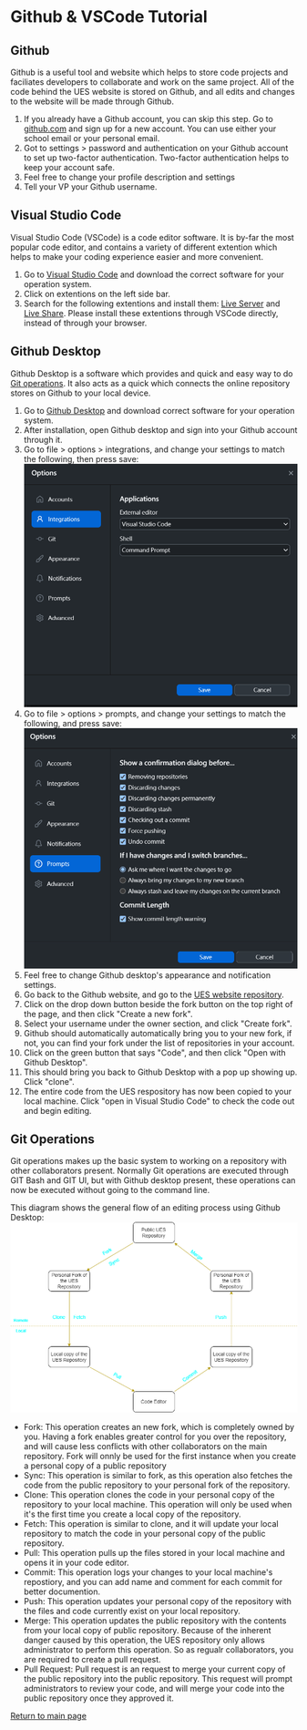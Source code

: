 # Github & VSCode Tutorial

## Github
Github is a useful tool and website which helps to store code projects and faciliates developers to collaborate and work on the same project. All of the code behind the UES website is stored on Github, and all edits and changes to the website will be made through Github.

1. If you already have a Github account, you can skip this step. Go to [github.com](https://github.com/) and sign up for a new account. You can use either your school email or your personal email.
2. Got to settings > password and authentication on your Github account to set up two-factor authentication. Two-factor authentication helps to keep your account safe.
3. Feel free to change your profile description and settings
4. Tell your VP your Github username.

## Visual Studio Code

Visual Studio Code (VSCode) is a code editor software. It is by-far the most popular code editor, and contains a variety of different extention which helps to make your coding experience easier and more convenient.

1. Go to [Visual Studio Code](https://code.visualstudio.com/Download) and download the correct software for your operation system.
2. Click on extentions on the left side bar.
3. Search for the following extentions and install them: [Live Server](https://marketplace.visualstudio.com/items?itemName=ritwickdey.LiveServer) and [Live Share](https://marketplace.visualstudio.com/items?itemName=MS-vsliveshare.vsliveshare). Please install these extentions through VSCode directly, instead of through your browser.

## Github Desktop
Github Desktop is a software which provides and quick and easy way to do [Git operations](#git-operations). It also acts as a quick which connects the online repository stores on Github to your local device.

1. Go to [Github Desktop](https://desktop.github.com/) and download correct software for your operation system.
2. After installation, open Github desktop and sign into your Github account through it.
3. Go to file > options > integrations, and change your settings to match the following, then press save: ![](desktop-integrations.png)
4. Go to file > options > prompts, and change your settings to match the following, and press save: ![](desktop-settings.png)
5. Feel free to change Github desktop's appearance and notification settings.
6. Go back to the Github website, and go to the [UES website repository](https://github.com/uesucsd/UES-Website).
7. Click on the drop down button beside the fork button on the top right of the page, and then click "Create a new fork".
8. Select your username under the owner section, and click "Create fork".
9. Github should automatically automatically bring you to your new fork, if not, you can find your fork under the list of repositories in your account.
10. Click on the green button that says "Code", and then click "Open with Github Desktop".
11. This should bring you back to Github Desktop with a pop up showing up. Click "clone".
12. The entire code from the UES respository has now been copied to your local machine. Click "open in Visual Studio Code" to check the code out and begin editing.

## Git Operations
Git operations makes up the basic system to working on a repository with other collaborators present. Normally Git operations are executed through GIT Bash and GIT UI, but with Github desktop present, these operations can now be executed without going to the command line.

This diagram shows the general flow of an editing process using Github Desktop: ![](git-operations.drawio.png)

- Fork: This operation creates an new fork, which is completely owned by you. Having a fork enables greater control for you over the repository, and will cause less conflicts with other collaborators on the main repository. Fork will onnly be used for the first instance when you create a personal copy of a public repository
- Sync: This operation is similar to fork, as this operation also fetches the code from the public repository to your personal fork of the repository.
- Clone: This operation clones the code in your personal copy of the repository to your local machine. This operation will only be used when it's the first time you create a local copy of the repository.
- Fetch: This operation is similar to clone, and it will update your local repository to match the code in your personal copy of the public repository.
- Pull: This operation pulls up the files stored in your local machine and opens it in your code editor.
- Commit: This operation logs your changes to your local machine's repostiory, and you can add name and comment for each commit for better documention.
- Push: This operation updates your personal copy of the repository with the files and code currently exist on your local repository.
- Merge: This operation updates the public repository with the contents from your local copy of public repository. Because of the inherent danger caused by this operation, the UES repository only allows administrator to perform this operation. So as regualr collaborators, you are required to create a pull request.
- Pull Request: Pull request is an request to merge your current copy of the public repository into the public repository. This request will prompt administrators to review your code, and will merge your code into the public repository once they approved it.


[Return to main page](README.md)